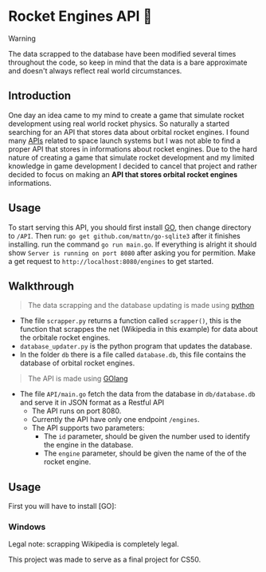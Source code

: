 # Rocket Engines API 🚀

> [!WARNING]
> The data scrapped to the database have been modified several times throughout the code, so keep in mind that the data is a bare approximate and doesn't always reflect real world circumstances.
## Introduction
One day an idea came to my mind to create a game that simulate rocket development using real world rocket physics. So naturally a started searching for an API that stores data about orbital rocket engines. I found many [APIs](https://github.com/r-spacex/SpaceX-API) related to space launch systems but I was not able to find a proper API that stores in informations about rocket engines. Due to the hard nature of creating a game that simulate rocket development and my limited knowledge in game development I decided to cancel that project and rather decided to focus on making an **API that stores orbital rocket engines** informations.

## Usage

To start serving this API, you should first install [GO](https://go.dev/dl/), then change directory to `/API`. Then run: `go get github.com/mattn/go-sqlite3` after it finishes installing. run the command `go run main.go`. If everything is alright it should show `Server is running on port 8080` after asking you for permition. Make a get request to `http://localhost:8080/engines` to get started.

## Walkthrough
> The data scrapping and the database updating is made using [python](https://www.python.org/)
* The file `scrapper.py` returns a function called `scrapper()`, this is the function that scrappes the net (Wikipedia in this example) for data about the orbitale rocket engines.
* `database_updater.py` is the python program that updates the database.
* In the folder `db` there is a file called `database.db`, this file contains the database of orbital rocket engines.

> The API is made using [GOlang](https://www.go.dev/)
* The file `API/main.go` fetch the data from the database in `db/database.db` and serve it in JSON format as a Restful API
    * The API runs on port 8080.
    * Currently the API have only one endpoint `/engines`.
    * The API supports two parameters:
        * The `id` parameter, should be given the number used to identify the engine in the database.
        * The `engine` parameter, should be given the name of the of the rocket engine.
## Usage
First you will have to install [GO]:
### Windows


Legal note: scrapping Wikipedia is completely legal.

This project was made to serve as a final project for CS50.
